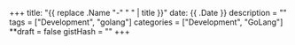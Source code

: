 +++
title: "{{ replace .Name "-" " " | title }}"
date: {{ .Date }}
description = ""
tags = ["Development", "golang"]
categories = ["Development", "GoLang"]
**draft = false
gistHash = ""
+++
